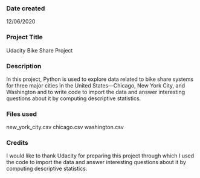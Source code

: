 ### Date created
12/06/2020

### Project Title
Udacity Bike Share Project

### Description
In this project, Python is used to explore data related to bike share systems for three major cities in the United States—Chicago, New York City, and Washington and to write code to import the data and answer interesting questions about it by computing descriptive statistics.

### Files used
new_york_city.csv
chicago.csv
washington.csv

### Credits
I would like to thank Udacity for preparing this project through which I used the code to import the data and answer interesting questions about it by computing descriptive statistics.
